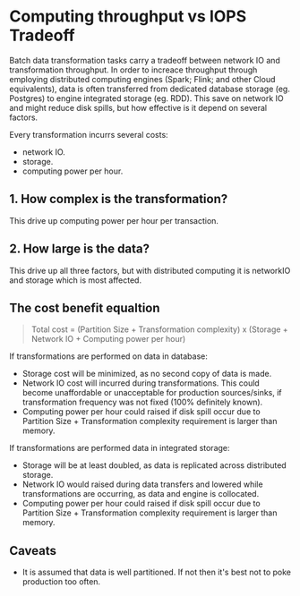 # Computing throughput vs IOPS Tradeoff

Batch data transformation tasks carry a tradeoff between network IO and transformation throughput. In order to increace throughput through employing distributed computing engines (Spark; Flink; and other Cloud equivalents), data is often transferred from dedicated database storage (eg. Postgres) to engine integrated storage (eg. RDD). This save on network IO and might reduce disk spills, but how effective is it depend on several factors.

Every transformation incurrs several costs:

- network IO.
- storage.
- computing power per hour.

## 1. How complex is the transformation?

This drive up computing power per hour per transaction.

## 2. How large is the data?

This drive up all three factors, but with distributed computing it is networkIO and storage which is most affected.

## The cost benefit equaltion

> Total cost = (Partition Size + Transformation complexity) x (Storage + Network IO + Computing power per hour)

If transformations are performed on data in database:

- Storage cost will be minimized, as no second copy of data is made.
- Network IO cost will incurred during transformations. This could become unaffordable or unacceptable for production sources/sinks, if transformation frequency was not fixed (100% definitely known).
- Computing power per hour could raised if disk spill occur due to Partition Size + Transformation complexity requirement is larger than memory.

If transformations are performed data in integrated storage:

- Storage will be at least doubled, as data is replicated across distributed storage.
- Network IO would raised during data transfers and lowered while transformations are occurring, as data and engine is collocated.
- Computing power per hour could raised if disk spill occur due to Partition Size + Transformation complexity requirement is larger than memory.

## Caveats

- It is assumed that data is well partitioned. If not then it's best not to poke production too often.
